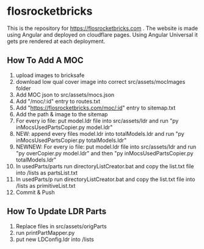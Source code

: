 # flosrocketbricks
This is the repository for https://flosrocketbricks.com .
The website is made using Angular and deployed on cloudflare pages.
Using Angular Universal it gets pre rendered at each deployment.

## How To Add A MOC
1. upload images to bricksafe
2. download low qual cover image into correct src/assets/mocImages folder
4. Add MOC json to src/assets/mocs.json
5. Add "/moc/:id" entry to routes.txt
6. Add "https://flosrocketbricks.com/moc/:id" entry to sitemap.txt
7. Add the path & image to the sitemap
8. For every io file: put model.ldr file into src/assets/ldr and run "py inMocsUsedPartsCopier.py model.ldr"
8. NEW: append every files model.ldr into totalModels.ldr and run "py inMocsUsedPartsCopier.py totalModels.ldr"
8. NEWNEW: For every io file: put model.ldr file into src/assets/ldr and run "py overCopier.py model.ldr" and then "py inMocsUsedPartsCopier.py totalModels.ldr"
9. In usedParts/parts run directoryListCreator.bat and copy the list.txt file into /lists as partsList.txt
10. In usedParts/p run directoryListCreator.bat and copy the list.txt file into /lists as primitiveList.txt
11. Commit & Push

## How To Update LDR Parts
1. Replace files in src/assets/origParts
2. run printPartMapper.py
3. put new LDConfig.ldr into /lists 